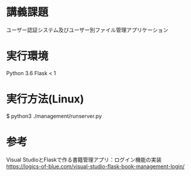 講義課題
==================
ユーザー認証システム及びユーザー別ファイル管理アプリケーション

実行環境
=================
Python 3.6
Flask < 1

実行方法(Linux)
==================
$ python3 ./management/runserver.py

参考
==================
Visual StudioとFlaskで作る書籍管理アプリ：ログイン機能の実装
https://logics-of-blue.com/visual-studio-flask-book-management-login/
